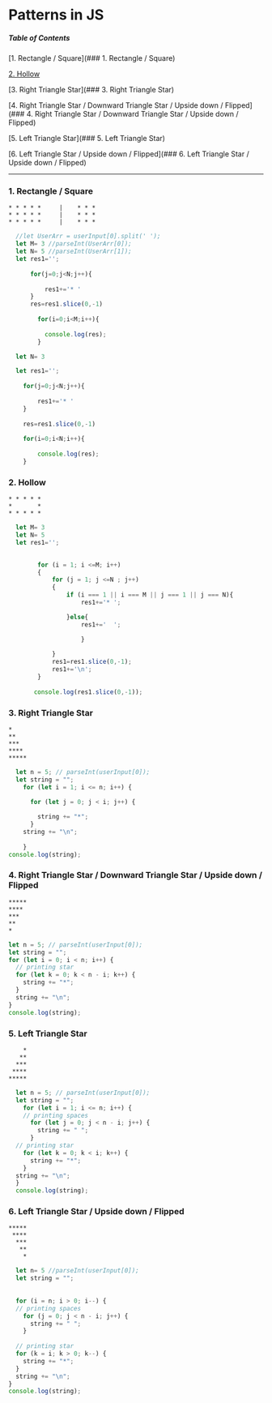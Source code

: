 # Patterns in JS

##### Table of Contents

[1. Rectangle / Square](### 1. Rectangle / Square)

[2. Hollow](#2-hollow)

[3. Right Triangle Star](### 3. Right Triangle Star)

[4. Right Triangle Star / Downward Triangle Star / Upside down / Flipped](### 4. Right Triangle Star / Downward Triangle Star / Upside down / Flipped)

[5. Left Triangle Star](### 5. Left Triangle Star)

[6. Left Triangle Star / Upside down / Flipped](### 6. Left Triangle Star / Upside down / Flipped)

---


### 1. Rectangle / Square
```
* * * * *     |    * * * 
* * * * *     |    * * * 
* * * * *     |    * * * 
```
```js
  //let UserArr = userInput[0].split(' ');
  let M= 3 //parseInt(UserArr[0]);
  let N= 5 //parseInt(UserArr[1]);
  let res1='';
  
      for(j=0;j<N;j++){
      
          res1+='* '  
      }
      res=res1.slice(0,-1)
      
        for(i=0;i<M;i++){
        
          console.log(res);
        }
```
```js
  let N= 3 

  let res1='';
  
    for(j=0;j<N;j++){
      
        res1+='* '  
    }
    
    res=res1.slice(0,-1)
      
    for(i=0;i<N;i++){
        
        console.log(res);
    }
```
### 2. Hollow
```
* * * * *
*       *
* * * * *
```

```js
  let M= 3
  let N= 5
  let res1='';
        

        for (i = 1; i <=M; i++) 
        { 
            for (j = 1; j <=N ; j++) 
            { 
                if (i === 1 || i === M || j === 1 || j === N){            
                    res1+='* ';

                }else{
                    res1+='  ';

                    }
                    
            } 
            res1=res1.slice(0,-1);
            res1+='\n';
        }
        
       console.log(res1.slice(0,-1));
```
### 3. Right Triangle Star
```
*
**
***
****
*****
```

```js
  let n = 5; // parseInt(userInput[0]);
  let string = "";
    for (let i = 1; i <= n; i++) {

      for (let j = 0; j < i; j++) {
  
        string += "*";
      }
    string += "\n";
  
    }
console.log(string);
```
### 4. Right Triangle Star / Downward Triangle Star / Upside down / Flipped
```
*****
****
***
**
*
```

```js
let n = 5; // parseInt(userInput[0]);
let string = "";
for (let i = 0; i < n; i++) {
  // printing star
  for (let k = 0; k < n - i; k++) {
    string += "*";
  }
  string += "\n";
}
console.log(string);
```
### 5. Left Triangle Star
```
    *
   **
  ***
 ****
*****
```

```js
  let n = 5; // parseInt(userInput[0]);
  let string = "";
    for (let i = 1; i <= n; i++) {
    // printing spaces
      for (let j = 0; j < n - i; j++) {
        string += " ";
      }
  // printing star
    for (let k = 0; k < i; k++) {
      string += "*";
    }
  string += "\n";
  }
  console.log(string);
```

### 6. Left Triangle Star / Upside down / Flipped
```
*****
 ****
  ***
   **
    *
```

```js
  let n= 5 //parseInt(userInput[0]);
  let string = "";
  
    
  for (i = n; i > 0; i--) {
  // printing spaces
    for (j = 0; j < n - i; j++) {
      string += " ";
    }
  
  // printing star
  for (k = i; k > 0; k--) {
    string += "*";
  }
  string += "\n";
}
console.log(string);
```
